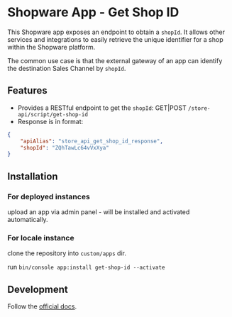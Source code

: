 # Shopware App - Get Shop ID

This Shopware app exposes an endpoint to obtain a `shopId`. It allows other services and integrations to easily retrieve the unique identifier for a shop within the Shopware platform.

The common use case is that the external gateway of an app can identify the destination Sales Channel by `shopId`. 

## Features
- Provides a RESTful endpoint to get the `shopId`: GET|POST `/store-api/script/get-shop-id`
- Response is in format:

```json
{
    "apiAlias": "store_api_get_shop_id_response",
    "shopId": "ZQhTawLc64vVxXya"
}
```

## Installation

### For deployed instances

upload an app via admin panel - will be installed and activated automatically.

### For locale instance

clone the repository into `custom/apps` dir.

run `bin/console app:install get-shop-id --activate`


## Development

Follow the [official docs](https://developer.shopware.com/docs/guides/plugins/apps/starter/).
